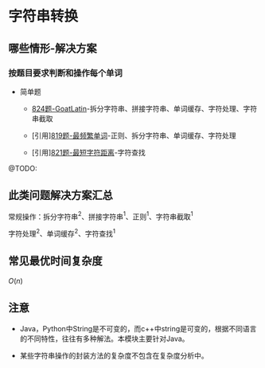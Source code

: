 # 字符串转换

## 哪些情形-解决方案

### 按题目要求判断和操作每个单词

+ 简单题

  + [824题-GoatLatin](824-GoatLatin.md)-拆分字符串、拼接字符串、单词缓存、字符处理、字符串截取

  + [引用][819题-最频繁单词](/求最值/间接求最值/819-MostCommonWord.md)-正则、拆分字符串、单词缓存、字符处理

  + [引用][821题-最短字符距离](/求最值/直接求最值/821-ShortestDistancetoaCharacter.md)-字符查找

@TODO:

## 此类问题解决方案汇总

常规操作：拆分字符串$^2$、拼接字符串$^1$、正则$^1$、字符串截取$^1$

字符处理$^2$、单词缓存$^2$、字符查找$^1$

## 常见最优时间复杂度

$O(n)$

## 注意

+ Java，Python中String是不可变的，而c++中string是可变的，根据不同语言的不同特性，往往有多种解法。本模块主要针对Java。

+ 某些字符串操作的封装方法的复杂度不包含在复杂度分析中。
